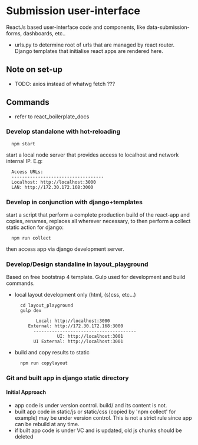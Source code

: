 # Submission user-interface

ReactJs based user-interface code and components, 
like data-submission-forms, dashboards, etc..

- urls.py to determine root of urls that are managed by react router.
    Django templates that initialise react apps are rendered here.


## Note on set-up 

- TODO: axios instead of whatwg fetch ???

## Commands

- refer to react_boilerplate_docs

### Develop standalone with hot-reloading

      npm start

start a local node server that provides access
to localhost and network internal IP. E.g:
  
      Access URLs:
      -----------------------------------
      Localhost: http://localhost:3000
      LAN: http://172.30.172.168:3000
  
### Develop in conjunction with django+templates

start a script that perform a complete production build
of the react-app and copies, renames, replaces all wherever
necessary, to then perform a collect static action for django:
  
      npm run collect
      
then access app via django development server. 

### Develop/Design standaline in layout_playground

Based on free bootstrap 4 template. Gulp used for
development and build commands.

- local layout development only (html, (s)css, etc...)

        cd layout_playground
        gulp dev
        
              Local: http://localhost:3000
           External: http://172.30.172.168:3000
             ---------------------------------------
                      UI: http://localhost:3001
             UI External: http://localhost:3001

- build and copy results to static

        npm run copylayout


### Git and built app in django static directory

#### Initial Approach

- app code is under version control. build/ and its content is not.
- built app code in static/js or static/css 
  (copied by 'npm collect' for example) may be under 
  version control. This is not a strict rule since app can be rebuild
  at any time.
- if built app code is under VC and is updated, old js chunks should be
  deleted
  
  
  


